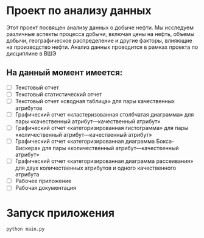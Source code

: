 # Проект по анализу данных

Этот проект посвящен анализу данных о добыче нефти. Мы исследуем различные аспекты процесса добычи, включая цены на нефть, объемы добычи, географическое распределение и другие факторы, влияющие на производство нефти. Анализ данных проводится в рамках проекта по дисциплине в ВШЭ
<!-- 
## На данный момент есть рабочие скрипты по выводу графиков и диаграмм с разными атрибутами, а именно:

1. графический отчет «кластеризованная столбчатая диаграмма» для пары «качественный атрибут —качественный атрибут»
![1st graphic](./Work/Graphics/1.png)
*Столбчатая диаграмма для пары "номер страны по добыче" - "название страны"*

2. графический отчет «категоризированная гистограмма» для пары «количественный атрибут—качественный атрибут»
![2nd graphic](./Work/Graphics/2.png)
*категоризированная гистограмма для пары "среднегодовая добыча нефти" - "название страны"*

3. графический отчет «категоризированная диаграмма “box-and-whiskers”» для пары «количественный атрибут—качественный атрибут»
![3d graphic](./Work/Graphics/3.png)
*категоризированная диаграмма “box-and-whiskers” для пары "среднегодовая добыча нефти" - "название страны"*

4. графический отчет «категоризированная диаграмма рассеивания» для двух количественных атрибутов и одного качественного атрибута. 
![4th graphic](./Work/Graphics/4.png)
*категоризированная диаграмма рассеивания для "среднегодовая добыча нефти" - "цена за баррель" - "название страны"* -->

## На данный момент имеется:
- [ ] Текстовый отчет
- [ ] Текстовый статистический отчет
- [ ] Текстовый отчет «сводная таблица» для пары качественных атрибутов
- [ ] Графический отчет «кластеризованная столбчатая диаграмма» для пары «качественный атрибут—качественный атрибут»
- [ ] Графический отчет «категоризированная гистограмма» для пары «количественный атрибут—качественный атрибут»
- [ ] Графический отчет «категоризированная диаграмма Бокса-Вискера» для пары «количественный атрибут—качественный атрибут»
- [ ] Графический отчет «категоризированная диаграмма рассеивания» для двух количественных атрибутов и одного качественного атрибута
- [ ] Рабочее приложение
- [ ] Рабочая документация

# Запуск приложения
```
python main.py
```